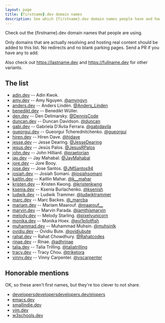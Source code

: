 ```yaml
---
layout: page
title: {firstname}.dev domain names
description: See which {firstname}.dev domain names people have and how they're using them.
---
```


Check out the {firstname}.dev domain names that people are using.

Only domains that are actually resolving and hosting real content should be added to this list. No redirects and no blank parking pages. Send a PR if you have any to add.

Also check out <https://lastname.dev> and <https://fullname.dev> for other variants.

## The list

* [adin.dev](https://adin.dev) -- Adin Kwok.
* [amy.dev](https://amy.dev) -- Amy Nguyen.  [@amyngyn](https://twitter.com/amyngyn)
* [anders.dev](https://anders.dev) -- Anders Lindén.  [@Anders_Linden](https://twitter.com/Anders_Linden)
* [benedikt.dev](https://benedikt.dev) -- Benedikt Wüller.
* [den.dev](https://den.dev) -- Den Delimarsky. [@DennisCode](https://twitter.com/denniscode)
* [duncan.dev](https://duncan.dev) -- Duncan Davidson.  [@duncan](https://twitter.com/duncan)
* [gabi.dev](https://gabi.dev) -- Gabriela D'Ávila Ferrara.  [@gabidavila](https://twitter.com/gabidavila)
* [gueorgui.dev](https://gueorgui.dev) -- Gueorgui Tcherednitchenko.  [@gueorgui](https://twitter.com/gueorgui)
* [hiren.dev](https://hiren.dev) -- Hiren Dave.  [@hjdave](https://twitter.com/hjdave)
* [jesse.dev](https://jesse.dev) -- Jesse Dearing.  [@JesseDearing](https://twitter.com/JesseDearing)
* [jesus.dev](https://jesus.dev) -- Jesús Palos. [@JesusRPalos](https://twitter.com/JesusRPalos)
* [john.dev](https://john.dev) -- John Hilliard.  [@praetorian](https://twitter.com/praetorian)
* [jay.dev](https://jay.dev) -- Jay Mahabal.  [@JayMahabal](https://twitter.com/JayMahabal)
* [jore.dev](https://jore.dev/) -- Jore Booy.
* [jose.dev](https://jose.dev) -- Jose Santos.  [@JMSantos94](https://twitter.com/JMSantos94)
* [josiah.dev](https://josiah.dev) -- Josiah Somani.  [@josiahsomani](https://twitter.com/josiahsomani)
* [kaitlin.dev](https://kaitlin.dev) -- Kaitlin Mahar. [@k__mahar](https://twitter.com/k__mahar)
* [kristen.dev](https://kristen.dev) -- Kristen Kwong. [@kristenkwng](https://twitter.com/kristenkwng)
* [ksenia.dev](https://ksenia.dev) -- Ksenia Burlachenko. [@ksenish](https://twitter.com/ksenish)
* [ludwik.dev](https://ludwik.dev) -- Ludwik Trammer. [@ludwiktrammer](https://twitter.com/ludwiktrammer)
* [marc.dev](https://marc.dev) -- Marc Backes.  [@\_marcba](https://twitter.com/_marcba)
* [mariam.dev](https://mariam.dev) -- Mariam Maarouf. [@maarouf__](https://twitter.com/maarouf__)
* [marvin.dev](https://marvin.dev) -- Marvin Parada. [@iamthismarvin](https://twitter.com/iamthismarvin)
* [melody.dev](https://melody.dev) -- Melody Starling.  [@pixelyunicorn](https://twitter.com/pixelyunicorn)
* [monika.dev](https://monika.dev) -- Monika Hoex. [@evi1pilotfish](https://twitter.com/evi1pilotfish)
* [muhammad.dev](https://muhammad.dev) -- Muhammad Muhsin. [@muhsinlk](https://twitter.com/muhsinlk)
* [ovidiu.dev](https://ovidiu.dev) -- Ovidiu Bute.  [@ovidiubute](https://twitter.com/ovidiubute)
* [rahat.dev](https://rahat.dev) -- Rahat Chowdhury.  [@Rahatcodes](https://twitter.com/Rahatcodes)
* [rinae.dev](https://rinae.dev) -- Rinae.  [@adhrinae](https://twitter.com/adhrinae)
* [talia.dev](https://talia.dev) -- Talia Trilling.  [@taliatrilling](https://twitter.com/taliatrilling)
* [tracy.dev](https://tracy.dev) -- Tracy Chou.  [@triketora](https://twitter.com/triketora)
* [vinny.dev](https://vinny.dev) -- Vinny Carpenter.  [@vscarpenter](https://twitter.com/vscarpenter)

## Honorable mentions

OK, so these aren't first names, but they're too clever to not share.

* [developersdevelopersdevelopers.dev/elopers](https://developersdevelopersdevelopers.dev/elopers)
* [emacs.dev](https://emacs.dev)
* [smallindie.dev](https://smallindie.dev)
* [vim.dev](https://vim.dev)
* [w3schools.dev](https://w3schools.dev)
